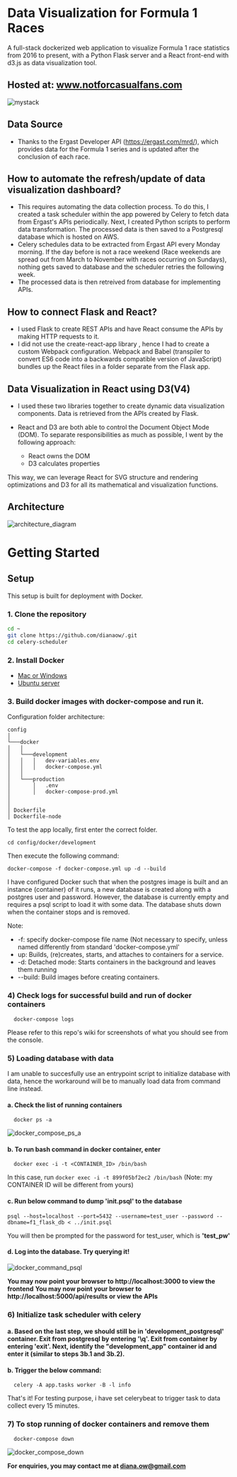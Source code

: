# Data Visualization for Formula 1 Races

A full-stack dockerized web application to visualize Formula 1 race statistics from 2016 to present, with a Python Flask server and a React front-end with d3.js as data visualization tool. 

## Hosted at: www.notforcasualfans.com

![mystack](https://github.com/dianaow/celery-scheduler/blob/master/misc/mystack.png) 

## Data Source
- Thanks to the Ergast Developer API (https://ergast.com/mrd/), which provides data for the Formula 1 series and is updated after the conclusion of each race.

## How to automate the refresh/update of data visualization dashboard?
- This requires automating the data collection process. To do this, I created a task scheduler within the app powered by Celery to fetch data from Ergast's APIs periodically. Next, I created Python scripts to perform data transformation. The processed data is then saved to a Postgresql database which is hosted on AWS. 
- Celery schedules data to be extracted from Ergast API every Monday morning. If the day before is not a race weekend (Race weekends are spread out from  March to November with races occurring on Sundays), nothing gets saved to database and the scheduler retries the following week.
- The processed data is then retreived from database for implementing APIs.

## How to connect Flask and React?
- I used Flask to create REST APIs and have React consume the APIs by making HTTP requests to it.
- I did not use the create-react-app library , hence I had to create a custom Webpack configuration. Webpack and Babel (transpiler to convert ES6 code into a backwards compatible version of JavaScript) bundles up the React files in a folder separate from the Flask app. 

## Data Visualization in React using D3(V4)
- I used these two libraries together to create dynamic data visualization components. Data is retrieved from the APIs created by Flask.
- React and D3 are both able to control the Document Object Mode (DOM). To separate responsibilities as much as possible, I went by the following approach:

  + React owns the DOM
  + D3 calculates properties

This way, we can leverage React for SVG structure and rendering optimizations and D3 for all its mathematical and visualization functions.

## Architecture

![architecture_diagram](https://github.com/dianaow/celery-scheduler/blob/master/misc/flask_react_celery_architecture.png) 

# Getting Started

## Setup
This setup is built for deployment with Docker. 

### **1. Clone the repository**

```bash
cd ~
git clone https://github.com/dianaow/.git
cd celery-scheduler
```

### **2. Install Docker**

- [Mac or Windows](https://docs.docker.com/engine/installation/)
- [Ubuntu server](https://www.digitalocean.com/community/tutorials/how-to-install-and-use-docker-on-ubuntu-16-04)

### **3. Build docker images with docker-compose and run it.**

  Configuration folder architecture:
  ```
  config  
  │
  └───docker
  │   │
  │   └───development
  │   │   │   dev-variables.env
  │   │   │   docker-compose.yml
  │   │ 
  │   └───production
  │       │   .env
  │       │   docker-compose-prod.yml
  │      
  │   
  │ Dockerfile
  │ Dockerfile-node
  ```
  To test the app locally, first enter the correct folder. 
  ```
  cd config/docker/development
  ```
  Then execute the following command:
  ```
  docker-compose -f docker-compose.yml up -d --build
  ```
  
  I have configured Docker such that when the postgres image is built and an instance (container) of it runs, a new database is created along with a postgres user and password. However, the database is currently empty and requires a psql script to load it with some data. The database shuts down when the container stops and is removed.
  
  Note:
  - -f: specify docker-compose file name (Not necessary to specify, unless named differently from standard 'docker-compose.yml'
  - up: Builds, (re)creates, starts, and attaches to containers for a service.
  - -d: Detached mode: Starts containers in the background and leaves them running 
  - --build: Build images before creating containers.
  
  
### **4) Check logs for successful build and run of docker containers**
```
  docker-compose logs
```

Please refer to this repo's wiki for screenshots of what you should see from the console.
 
### **5) Loading database with data**

I am unable to succesfully use an entrypoint script to initialize database with data, hence the workaround will be to manually load data from command line instead.
 
#### **a.** Check the list of running containers 
```
  docker ps -a
```

![docker_compose_ps_a](https://github.com/dianaow/celery-scheduler/blob/master/misc/docker_compose_ps_a.png) 

#### **b.** To run bash command in docker container, enter
```
  docker exec -i -t <CONTAINER_ID> /bin/bash
```
 
In this case, run ```docker exec -i -t 899f05bf2ec2 /bin/bash``` (Note: my CONTAINER ID will be different from yours)
 
#### **c.** Run below command to dump 'init.psql' to the database
 
```psql --host=localhost --port=5432 --username=test_user --password --dbname=f1_flask_db < ../init.psql```
 
You will then be prompted for the password for test_user, which is **'test_pw'**
 
#### **d.** Log into the database. Try querying it!
 
![docker_command_psql](https://github.com/dianaow/celery-scheduler/blob/master/misc/docker_command_psql.png) 
 
 
**You may now point your browser to http://localhost:3000 to view the frontend**
**You may now point your browser to http://localhost:5000/api/results or view the APIs**


### **6) Initialize task scheduler with celery**
 
#### **a.** Based on the last step, we should still be in 'development_postgresql' container. Exit from postgresql by entering '\q'. Exit from container by entering 'exit'. Next, identify the "development_app" container id and enter it (similar to steps 3b.1 and 3b.2).

#### **b.** Trigger the below command: 
```
  celery -A app.tasks worker -B -l info
```
  
That's it! For testing purpose, i have set celerybeat to trigger task to data collect every 15 minutes.

### **7) To stop running of docker containers and remove them**
```
  docker-compose down
```

![docker_compose_down](https://github.com/dianaow/celery-scheduler/blob/master/misc/docker_compose_down.png)
  
  
**For enquiries, you may contact me at diana.ow@gmail.com**
